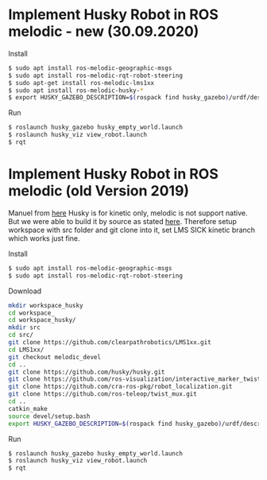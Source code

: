 # Implement Husky Robot in ROS melodic - new (30.09.2020)

Install

```bash
$ sudo apt install ros-melodic-geographic-msgs
$ sudo apt install ros-melodic-rqt-robot-steering  
$ sudo apt-get install ros-melodic-lms1xx
$ sudo apt install ros-melodic-husky-*
$ export HUSKY_GAZEBO_DESCRIPTION=$(rospack find husky_gazebo)/urdf/description.gazebo.xacro
```

Run
```bash
$ roslaunch husky_gazebo husky_empty_world.launch
$ roslaunch husky_viz view_robot.launch
$ rqt
```


# Implement Husky Robot in ROS melodic (old Version 2019)

Manuel from [here](http://wiki.ros.org/Robots/Husky)
Husky is for kinetic only, melodic is not support native. But we were able to build it by source as stated [here](https://answers.ros.org/question/292964/how-can-we-install-husky-simulator-in-melodic-ditro/).
Therefore setup workspace with src folder and git clone into it, set LMS SICK kinetic branch which works just fine.

Install

```bash
$ sudo apt install ros-melodic-geographic-msgs
$ sudo apt install ros-melodic-rqt-robot-steering  
```
Download
```bash
mkdir workspace_husky
cd workspace_
cd workspace_husky/
mkdir src
cd src/
git clone https://github.com/clearpathrobotics/LMS1xx.git
cd LMS1xx/
git checkout melodic_devel
cd ..
git clone https://github.com/husky/husky.git
git clone https://github.com/ros-visualization/interactive_marker_twist_server.git
git clone https://github.com/cra-ros-pkg/robot_localization.git
git clone https://github.com/ros-teleop/twist_mux.git           
cd ..
catkin_make
source devel/setup.bash
export HUSKY_GAZEBO_DESCRIPTION=$(rospack find husky_gazebo)/urdf/description.gazebo.xacro
```
Run
```bash
$ roslaunch husky_gazebo husky_empty_world.launch
$ roslaunch husky_viz view_robot.launch
$ rqt
```



